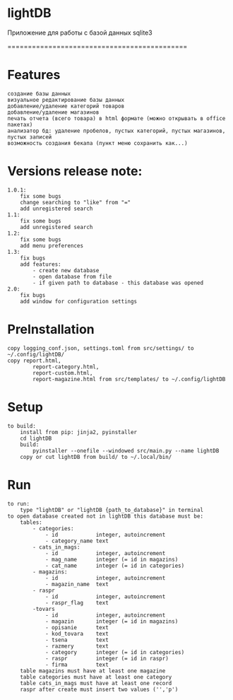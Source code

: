 lightDB
=======

Приложение для работы с базой данных sqlite3

============================================

Features
========

    создание базы данных
    визуальное редактирование базы данных
    добавление/удаление категорий товаров
    добавление/удаление магазинов
    печать отчета (всего товара) в html формате (можно открывать в office пакетах)
    анализатор бд: удаление пробелов, пустых категорий, пустых магазинов, пустых записей
    возможность создания бекапа (пункт меню сохранить как...)

Versions release note:
======================

    1.0.1:
        fix some bugs
        change searching to "like" from "="
        add unregistered search
    1.1:
        fix some bugs
        add unregistered search
    1.2:
        fix some bugs
        add menu preferences
    1.3:
        fix bugs
        add features:
            - create new database
            - open database from file
            - if given path to database - this database was opened
    2.0:
        fix bugs
        add window for configuration settings

PreInstallation
===============

    copy logging_conf.json, settings.toml from src/settings/ to ~/.config/lightDB/
    copy report.html,
            report-category.html,
            report-custom.html,
            report-magazine.html from src/templates/ to ~/.config/lightDB
    
Setup
=====

    to build:
        install from pip: jinja2, pyinstaller
        cd lightDB
        build:
            pyinstaller --onefile --windowed src/main.py --name lightDB
        copy or cut lightDB from build/ to ~/.local/bin/

Run
====
    
    to run:
        type "lightDB" or "lightDB {path_to_database}" in terminal
    to open database created not in lightDB this database must be:
        tables:
            - categories:
                - id            integer, autoincrement
                - category_name text
            - cats_in_mags:
                - id            integer, autoincrement
                - mag_name      integer (= id in magazins)
                - cat_name      integer (= id in categories)
            - magazins:
                - id            integer, autoincrement
                - magazin_name  text
            - raspr
                - id            integer, autoincrement
                - raspr_flag    text
            -tovars
                - id            integer, autoincrement
                - magazin       integer (= id in magazins)
                - opisanie      text
                - kod_tovara    text
                - tsena         text
                - razmery       text
                - category      integer (= id in categories)
                - raspr         integer (= id in raspr)
                - firma         text
        table magazins must have at least one magazine
        table categories must have at least one category
        table cats_in_mags must have at least one record
        raspr after create must insert two values ('','р')